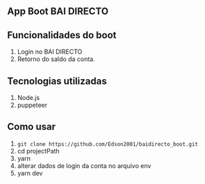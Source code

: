 ## App Boot BAI DIRECTO


## Funcionalidades do boot

1. Login no BAI DIRECTO
2. Retorno do  saldo da conta.

## Tecnologias utilizadas
1. Node.js
2. puppeteer

## Como usar 

1. `git clone https://github.com/Edson2001/baidirecto_boot.git`
2. cd projectPath
2. yarn
2. alterar dados de login da conta no arquivo env
3. yarn dev